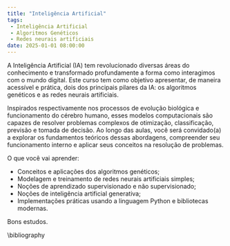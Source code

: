 ```yaml
---
title: "Inteligência Artificial"
tags:
 - Inteligência Artificial
 - Algoritmos Genéticos
 - Redes neurais artificiais
date: 2025-01-01 08:00:00
---
```



A Inteligência Artificial (IA) tem revolucionado diversas áreas do conhecimento e transformado profundamente a forma como interagimos com o mundo digital. Este curso tem como objetivo apresentar, de maneira acessível e prática, dois dos principais pilares da IA: os algoritmos genéticos e as redes neurais artificiais.

Inspirados respectivamente nos processos de evolução biológica e funcionamento do cérebro humano, esses modelos computacionais são capazes de resolver problemas complexos de otimização, classificação, previsão e tomada de decisão. Ao longo das aulas, você será convidado(a) a explorar os fundamentos teóricos dessas abordagens, compreender seu funcionamento interno e aplicar seus conceitos na resolução de problemas.



O que você vai aprender:

- Conceitos e aplicações dos algoritmos genéticos;
- Modelagem e treinamento de redes neurais artificiais simples;
- Noções de aprendizado supervisionado e não supervisionado;
- Noções de inteligência artificial generativa;
- Implementações práticas usando a linguagem Python e bibliotecas modernas.


Bons estudos.


\bibliography